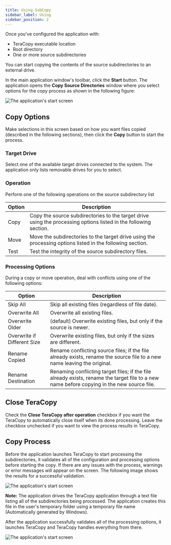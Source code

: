 ```yaml
---
title: Using SubCopy
sidebar_label: Using
sidebar_position: 2
---
```


Once you've configured the application with:

+ TeraCopy executable location
+ Root directory
+ One or more source subdirectories

You can start copying the contents of the source subdirectories to an external drive.

In the main application window's toolbar, click the **Start** button. The application opens the **Copy Source Directories** window where you select options for the copy process as shown in the following figure:

![The application's start screen](/images/subcopy/subcopy-copy-1.png)

## Copy Options

Make selections in this screen based on how you want files copied (described in the following sections), then click the **Copy** button to start the process.

### Target Drive

Select one of the available target drives connected to the system. The application only lists removable drives for you to select.

### Operation

Perform one of the following operations on the source subdirectory list

| Option | Description   | 
| -------| ------------- |
| Copy | Copy the source subdirectories to the target drive using the processing options listed in the following section. |
| Move | Move the subdirectories to the target drive using the processing options listed in the following section. |
| Test | Test the integrity of the source subdirectory files. |

### Processing Options

During a copy or move operation, deal with conflicts using one of the following options:

| Option          | Description   | 
| --------------- | ------------- |
| Skip All | Skip all existing files (regardless of file date). |
| Overwrite All | Overwrite all existing files. |
| Overwrite Older | (default) Overwrite existing files, but only if the source is newer. |
| Overwrite if Different Size | Overwrite existing files, but only if the sizes are different. |
| Rename Copied | Rename conflicting source files; if the file already exists, rename the source file to a new name leaving the original. |
| Rename Destination | Renaming conflicting target files; if the file already exists, rename the target file to a new name before copying in the new source file. |

## Close TeraCopy

Check the **Close TeraCopy after operation** checkbox if you want the TeraCopy to automatically close itself when its done processing. Leave the checkbox unchecked if you want to view the process results in TeraCopy.

##  Copy Process

Before the application launches TeraCopy to start processing the subdirectories, it validates all of the configuration and processing options before starting the copy. If there are any issues with the process, warnings or error messages will appear on the screen. The following image shows the results for a successful validation.

![The application's start screen](/images/subcopy/subcopy-copy-2.png)

**Note:** The application drives the TeraCopy application through a text file listing all of the subdirectories being processed. The application creates this file in the user's temporary folder using a temporary file name (Automatically generated by Windows). 

After the application successfully validates all of the processing options, it launches TeraCopy and TeraCopy handles everything from there.

![The application's start screen](/images/subcopy/subcopy-copy-3.png)
